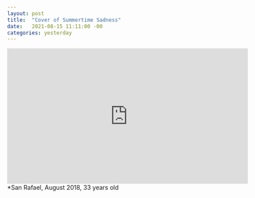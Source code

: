 ```yaml
---
layout: post
title:  "Cover of Summertime Sadness"
date:   2021-08-15 11:11:00 -00
categories: yesterday
---
```

<iframe width="560" height="315" src="https://www.youtube-nocookie.com/embed/LZTLksGRcL4" frameborder="0" allow="accelerometer; autoplay; encrypted-media; gyroscope; picture-in-picture" allowfullscreen></iframe>
<br>
*San Rafael, August 2018, 33 years old

